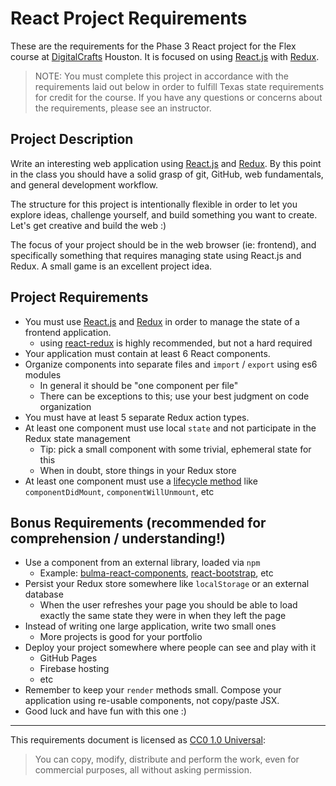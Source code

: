 # React Project Requirements

These are the requirements for the Phase 3 React project for the Flex course at
[DigitalCrafts] Houston. It is focused on using [React.js] with [Redux].

> NOTE: You must complete this project in accordance with the requirements laid out
  below in order to fulfill Texas state requirements for credit for the course. If
  you have any questions or concerns about the requirements, please see an
  instructor.

[DigitalCrafts]:https://www.digitalcrafts.com/
[React.js]:https://reactjs.org/
[Redux]:https://redux.js.org/

## Project Description

Write an interesting web application using [React.js] and [Redux]. By this point
in the class you should have a solid grasp of git, GitHub, web fundamentals, and
general development workflow.

The structure for this project is intentionally flexible in order to let you
explore ideas, challenge yourself, and build something you want to create. Let's
get creative and build the web :)

The focus of your project should be in the web browser (ie: frontend), and
specifically something that requires managing state using React.js and Redux. A
small game is an excellent project idea.

## Project Requirements

- You must use [React.js] and [Redux] in order to manage the state of a frontend application.
  - using [react-redux] is highly recommended, but not a hard required
- Your application must contain at least 6 React components.
- Organize components into separate files and `import` / `export` using es6 modules
  - In general it should be "one component per file"
  - There can be exceptions to this; use your best judgment on code organization
- You must have at least 5 separate Redux action types.
- At least one component must use local `state` and not participate in the Redux state management
  - Tip: pick a small component with some trivial, ephemeral state for this
  - When in doubt, store things in your Redux store
- At least one component must use a [lifecycle method](https://reactjs.org/docs/react-component.html#componentdidmount) like `componentDidMount`, `componentWillUnmount`, etc

## Bonus Requirements (recommended for comprehension / understanding!)

- Use a component from an external library, loaded via `npm`
  - Example: [bulma-react-components](https://www.npmjs.com/package/react-bulma-components), [react-bootstrap](https://react-bootstrap.github.io/), etc
- Persist your Redux store somewhere like `localStorage` or an external database
  - When the user refreshes your page you should be able to load exactly the same state they were in when they left the page
- Instead of writing one large application, write two small ones
  - More projects is good for your portfolio
- Deploy your project somewhere where people can see and play with it
  - GitHub Pages
  - Firebase hosting
  - etc
- Remember to keep your `render` methods small. Compose your application using re-usable components, not copy/paste JSX.
- Good luck and have fun with this one :)

[react-redux]:https://react-redux.js.org/

--------------------------------------------------------------------------------

This requirements document is licensed as [CC0 1.0 Universal](https://creativecommons.org/publicdomain/zero/1.0/):

> You can copy, modify, distribute and perform the work, even for commercial purposes, all without asking permission.
